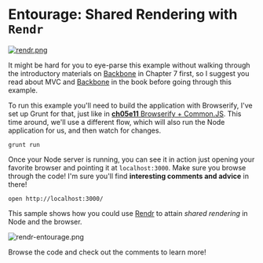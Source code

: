 # Entourage: Shared Rendering with `Rendr`

[![rendr.png][1]][8]

It might be hard for you to eye-parse this example without walking through the introductory materials on [Backbone][2] in Chapter 7 first, so I suggest you read about MVC and [Backbone][2] in the book before going through this example.

To run this example you'll need to build the application with Browserify, I've set up Grunt for that, just like in [**ch05e11** Browserify + Common.JS][4]. This time around, we'll use a different flow, which will also run the Node application for us, and then watch for changes.

```shell
grunt run
```

Once your Node server is running, you can see it in action just opening your favorite browser and pointing it at `localhost:3000`. Make sure you browse through the code! I'm sure you'll find **interesting comments and advice** in there!

```shell
open http://localhost:3000/
```

This sample shows how you could use [Rendr][8] to attain _shared rendering_ in Node and the browser.

![rendr-entourage.png][7]

Browse the code and check out the comments to learn more!

[1]: https://raw.github.com/buildfirst/buildfirst/master/images/rendr.png
[2]: http://backbonejs.org/ "Backbone.js MVC Framework"
[3]: http://browserify.org/
[4]: https://github.com/buildfirst/buildfirst/tree/master/ch05/11_browserify-cjs
[5]: http://mustache.github.io/
[6]: https://github.com/buildfirst/buildfirst/tree/master/ch07/09_item-editing
[7]: https://raw.github.com/buildfirst/buildfirst/master/images/rendr-entourage.png
[8]: https://github.com/rendrjs/rendr
